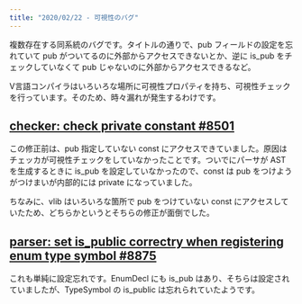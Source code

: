 ```yaml
---
title: "2020/02/22 - 可視性のバグ"
---
```


複数存在する同系統のバグです。タイトルの通りで、pub フィールドの設定を忘れていて pub がついてるのに外部からアクセスできないとか、逆に is_pub をチェックしていなくて pub じゃないのに外部からアクセスできるなど。

V言語コンパイラはいろいろな場所に可視性プロパティを持ち、可視性チェックを行っています。そのため、時々漏れが発生するわけです。

## [checker: check private constant #8501](https://github.com/vlang/v/pull/8501)

この修正前は、pub 指定していない const にアクセスできていました。原因はチェッカが可視性チェックをしていなかったことです。ついでにパーサが AST を生成するときに is_pub を設定していなかったので、const は pub をつけようがつけまいが内部的には private になっていました。

ちなみに、vlib はいろいろな箇所で pub をつけていない const にアクセスしていたため、どちらかというとそちらの修正が面倒でした。

## [parser: set is_public correctry when registering enum type symbol #8875](https://github.com/vlang/v/pull/8875)

これも単純に設定忘れです。EnumDecl にも is_pub はあり、そちらは設定されていましたが、TypeSymbol の is_public は忘れられていたようです。

